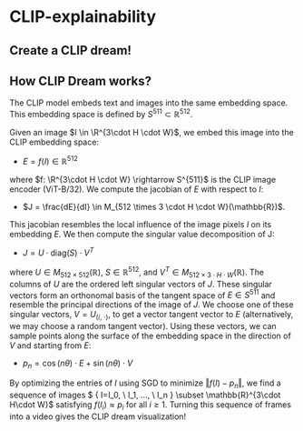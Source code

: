 # CLIP-explainability

## Create a CLIP dream!

## How CLIP Dream works?

The CLIP model embeds text and images into the same embedding space. This embedding space is defined by $S^{511} \subset \mathbb{R}^{512}$.

Given an image $I \in \R^{3\cdot H \cdot W}$, we embed this image into the CLIP embedding space: 

- $E = f(I) \in \mathbb{R}^{512}$

where $f: \R^{3\cdot H \cdot W} \rightarrow S^{511}$ is the CLIP image encoder (ViT-B/32). We compute the jacobian of $E$ with respect to $I$:
- $J = \frac{dE}{dI} \in M_{512 \times 3 \cdot H \cdot W}(\mathbb{R})$.

This jacobian resembles the local influence of the image pixels $I$ on its embedding $E$. We then compute the singular value decomposition of J:

- $J = U \cdot \text{diag}(S) \cdot V^T$

where $U \in M_{512 \times 512}(\mathbb{R})$, $S \in \mathbb{R}^{512}$, and $V^T \in M_{512 \times 3 \cdot H \cdot W}(\mathbb{R})$. The columns of $U$ are the ordered left singular vectors of $J$. These singular vectors form an orthonomal basis of the tangent space of $E \in S^{511}$ and resemble the principal directions of the image of $J$. We choose one of these singular vectors, $V = U_{(i,\ \cdot)}$, to get a vector tangent vector to $E$ (alternatively, we may choose a random tangent vector). Using these vectors, we can sample points along the surface of the embedding space in the direction of $V$ and starting from $E$:

- $p_n = \cos(n \theta) \cdot E + \sin(n \theta) \cdot V$

By optimizing the entries of $I$ using SGD to minimize $\Vert f(I) - p_n \Vert$, we find a sequence of images $ \{ I=I_0, \ I_1, ..., \ I_n \} \subset \mathbb{R}^{3\cdot H\cdot W}$ satisfying $f(I_i)\approx p_i$ for all $i \geq 1$. Turning this sequence of frames into a video gives the CLIP dream visualization!